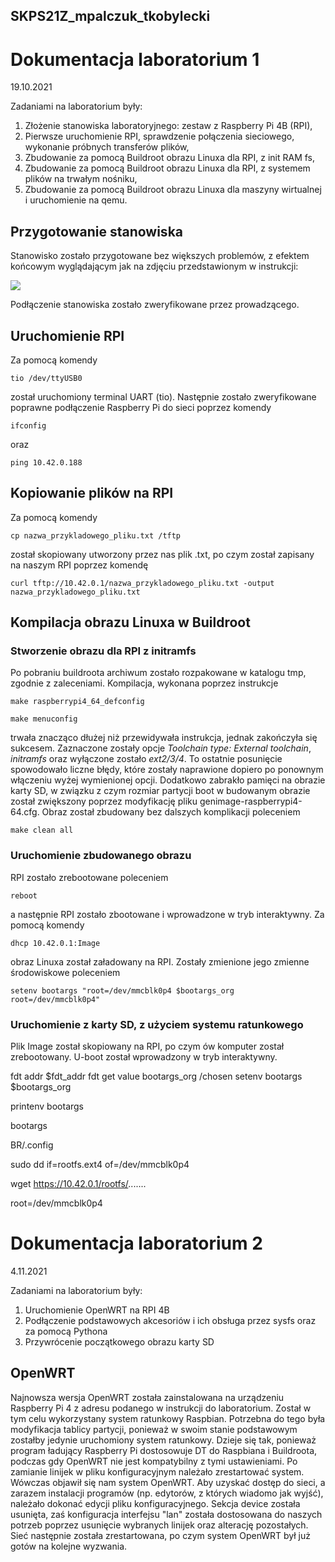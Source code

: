 ## SKPS21Z_mpalczuk_tkobylecki

# Dokumentacja laboratorium 1
19.10.2021

Zadaniami na laboratorium były:
1. Złożenie stanowiska laboratoryjnego: zestaw z Raspberry Pi 4B (RPI),
2. Pierwsze uruchomienie RPI, sprawdzenie połączenia sieciowego, wykonanie próbnych transferów plików,
3. Zbudowanie za pomocą Buildroot obrazu Linuxa dla RPI, z init RAM fs,
4. Zbudowanie za pomocą Buildroot obrazu Linuxa dla RPI, z systemem plików na trwałym nośniku,
5. Zbudowanie za pomocą Buildroot obrazu Linuxa dla maszyny wirtualnej i uruchomienie na qemu.

## Przygotowanie stanowiska
Stanowisko zostało przygotowane bez większych problemów, z efektem końcowym wyglądającym jak na zdjęciu przedstawionym w instrukcji:

![](https://media.discordapp.net/attachments/784434620665954364/902290466609959012/unknown.png?width=1056&height=676)

Podłączenie stanowiska zostało zweryfikowane przez prowadzącego.

## Uruchomienie RPI
Za pomocą komendy

`tio /dev/ttyUSB0`

został uruchomiony terminal UART (tio). Następnie zostało zweryfikowane poprawne podłączenie Raspberry Pi do sieci poprzez komendy

`ifconfig`

oraz

`ping 10.42.0.188`

## Kopiowanie plików na RPI
Za pomocą komendy

`cp nazwa_przykladowego_pliku.txt /tftp`

został skopiowany utworzony przez nas plik .txt, po czym został zapisany na naszym RPI poprzez komendę

`curl tftp://10.42.0.1/nazwa_przykladowego_pliku.txt -output nazwa_przykladowego_pliku.txt`

## Kompilacja obrazu Linuxa w Buildroot
### Stworzenie obrazu dla RPI z initramfs
Po pobraniu buildroota archiwum zostało rozpakowane w katalogu tmp, zgodnie z zaleceniami. Kompilacja, wykonana poprzez instrukcje

`make raspberrypi4_64_defconfig`

`make menuconfig`

trwała znacząco dłużej niż przewidywała instrukcja, jednak zakończyła się sukcesem.
Zaznaczone zostały opcje _Toolchain type: External toolchain_, _initramfs_ oraz wyłączone zostało _ext2/3/4_. To ostatnie posunięcie spowodowało liczne błędy, które zostały naprawione dopiero po ponownym włączeniu wyżej wymienionej opcji. Dodatkowo zabrakło pamięci na obrazie karty SD, w związku z czym rozmiar partycji boot w budowanym obrazie został zwiększony poprzez modyfikację pliku genimage-raspberrypi4-64.cfg. Obraz został zbudowany bez dalszych komplikacji poleceniem

`make clean all`

### Uruchomienie zbudowanego obrazu
RPI zostało zrebootowane poleceniem

`reboot`

a następnie RPI zostało zbootowane i wprowadzone w tryb interaktywny. Za pomocą komendy

`dhcp 10.42.0.1:Image`

obraz Linuxa został załadowany na RPI. Zostały zmienione jego zmienne środowiskowe poleceniem

`setenv bootargs "root=/dev/mmcblk0p4 $bootargs_org root=/dev/mmcblk0p4"`

### Uruchomienie z karty SD, z użyciem systemu ratunkowego

Plik Image został skopiowany na RPI, po czym ów komputer został zrebootowany. U-boot został wprowadzony w tryb interaktywny.




fdt addr $fdt_addr
fdt get value bootargs_org /chosen
setenv bootargs $bootargs_org


printenv bootargs

bootargs

BR/.config





sudo dd if=rootfs.ext4 of=/dev/mmcblk0p4

wget https://10.42.0.1/rootfs/.......

root=/dev/mmcblk0p4



# Dokumentacja laboratorium 2
4.11.2021

Zadaniami na laboratorium były:
1. Uruchomienie OpenWRT na RPI 4B
2. Podłączenie podstawowych akcesoriów i ich obsługa przez sysfs oraz za pomocą
Pythona
3. Przywrócenie początkowego obrazu karty SD

## OpenWRT
Najnowsza wersja OpenWRT została zainstalowana na urządzeniu Raspberry Pi 4 z adresu podanego w instrukcji do laboratorium. Został w tym celu wykorzystany system ratunkowy Raspbian. Potrzebna do tego była modyfikacja tablicy partycji, ponieważ w swoim stanie podstawowym zostałby jedynie uruchomiony system ratunkowy. Dzieje się tak, ponieważ program ładujący Raspberry Pi dostosowuje DT do Raspbiana i Buildroota, podczas gdy OpenWRT nie jest kompatybilny z tymi ustawieniami. Po zamianie linijek w pliku konfiguracyjnym należało zrestartować system. Wówczas objawił się nam system OpenWRT. Aby uzyskać dostęp do sieci, a zarazem instalacji programów (np. edytorów, z których wiadomo jak wyjść), należało dokonać edycji pliku konfiguracyjnego. Sekcja device została usunięta, zaś konfiguracja interfejsu "lan" została dostosowana do naszych potrzeb poprzez usunięcie wybranych linijek oraz alterację pozostałych. Sieć następnie została zrestartowana, po czym system OpenWRT był już gotów na kolejne wyzwania.
